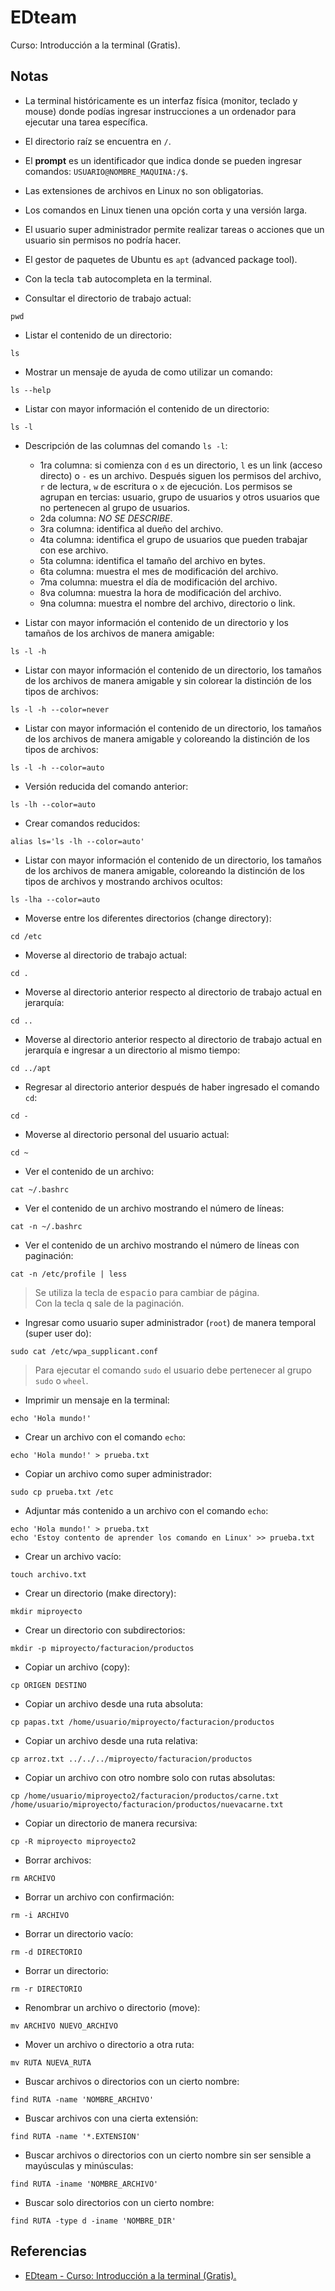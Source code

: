 # EDteam

Curso: Introducción a la terminal (Gratis).

## Notas

* La terminal históricamente es un interfaz física (monitor, teclado y mouse) donde podías ingresar instrucciones a un ordenador para ejecutar una tarea específica.
* El directorio raíz se encuentra en `/`.
* El **prompt** es un identificador que indica donde se pueden ingresar comandos: `USUARIO@NOMBRE_MAQUINA:/$`.
* Las extensiones de archivos en Linux no son obligatorias.
* Los comandos en Linux tienen una opción corta y una versión larga.
* El usuario super administrador permite realizar tareas o acciones que un usuario sin permisos no podría hacer.
* El gestor de paquetes de Ubuntu es `apt` (advanced package tool).
* Con la tecla <kbd>tab</kbd> autocompleta en la terminal.

* Consultar el directorio de trabajo actual:

```
pwd
```

* Listar el contenido de un directorio:

```
ls
```

* Mostrar un mensaje de ayuda de como utilizar un comando:

```
ls --help
```

* Listar con mayor información el contenido de un directorio:

```
ls -l
```

* Descripción de las columnas del comando `ls -l`:
  * 1ra columna: si comienza con `d` es un directorio, `l` es un link (acceso directo) o `-` es un archivo. Después siguen los permisos del archivo, `r` de lectura, `w` de escritura o `x` de ejecución. Los permisos se agrupan en tercias: usuario, grupo de usuarios y otros usuarios que no pertenecen al grupo de usuarios.
  * 2da columna: *NO SE DESCRIBE*.
  * 3ra columna: identifica al dueño del archivo.
  * 4ta columna: identifica el grupo de usuarios que pueden trabajar con ese archivo.
  * 5ta columna: identifica el tamaño del archivo en bytes.
  * 6ta columna: muestra el mes de modificación del archivo.
  * 7ma columna: muestra el día de modificación del archivo.
  * 8va columna: muestra la hora de modificación del archivo.
  * 9na columna: muestra el nombre del archivo, directorio o link.

* Listar con mayor información el contenido de un directorio y los tamaños de los archivos de manera amigable:

```
ls -l -h
```

* Listar con mayor información el contenido de un directorio, los tamaños de los archivos de manera amigable y sin colorear la distinción de los tipos de archivos:

```
ls -l -h --color=never
```

* Listar con mayor información el contenido de un directorio, los tamaños de los archivos de manera amigable y coloreando la distinción de los tipos de archivos:

```
ls -l -h --color=auto
```

* Versión reducida del comando anterior:

```
ls -lh --color=auto
```

* Crear comandos reducidos:

```
alias ls='ls -lh --color=auto'
```

* Listar con mayor información el contenido de un directorio, los tamaños de los archivos de manera amigable, coloreando la distinción de los tipos de archivos y mostrando archivos ocultos:

```
ls -lha --color=auto
```

* Moverse entre los diferentes directorios (change directory):

```
cd /etc
```

* Moverse al directorio de trabajo actual:

```
cd .
```

* Moverse al directorio anterior respecto al directorio de trabajo actual en jerarquía:

```
cd ..
```

* Moverse al directorio anterior respecto al directorio de trabajo actual en jerarquía e ingresar a un directorio al mismo tiempo:

```
cd ../apt
```

* Regresar al directorio anterior después de haber ingresado el comando `cd`:

```
cd -
```

* Moverse al directorio personal del usuario actual:

```
cd ~
```

* Ver el contenido de un archivo:

```
cat ~/.bashrc
```

* Ver el contenido de un archivo mostrando el número de líneas:

```
cat -n ~/.bashrc
```

* Ver el contenido de un archivo mostrando el número de líneas con paginación:

```
cat -n /etc/profile | less
```

> Se utiliza la tecla de <kbd>espacio</kbd> para cambiar de página.  
> Con la tecla <kbd>q</kbd> sale de la paginación.

* Ingresar como usuario super administrador (`root`) de manera temporal (super user do):

```
sudo cat /etc/wpa_supplicant.conf
```

> Para ejecutar el comando `sudo` el usuario debe pertenecer al grupo `sudo` o `wheel`.

* Imprimir un mensaje en la terminal:

```
echo 'Hola mundo!'
```

* Crear un archivo con el comando `echo`:

```
echo 'Hola mundo!' > prueba.txt
```

* Copiar un archivo como super administrador:

```
sudo cp prueba.txt /etc
```

* Adjuntar más contenido a un archivo con el comando `echo`:

```
echo 'Hola mundo!' > prueba.txt
echo 'Estoy contento de aprender los comando en Linux' >> prueba.txt
```

* Crear un archivo vacío:

```
touch archivo.txt
```

* Crear un directorio (make directory):

```
mkdir miproyecto
```

* Crear un directorio con subdirectorios:

```
mkdir -p miproyecto/facturacion/productos
```

* Copiar un archivo (copy):

```
cp ORIGEN DESTINO
```

* Copiar un archivo desde una ruta absoluta:

```
cp papas.txt /home/usuario/miproyecto/facturacion/productos
```

* Copiar un archivo desde una ruta relativa:

```
cp arroz.txt ../../../miproyecto/facturacion/productos
```

* Copiar un archivo con otro nombre solo con rutas absolutas:

```
cp /home/usuario/miproyecto2/facturacion/productos/carne.txt /home/usuario/miproyecto/facturacion/productos/nuevacarne.txt
```

* Copiar un directorio de manera recursiva:

```
cp -R miproyecto miproyecto2
```

* Borrar archivos:

```
rm ARCHIVO
```

* Borrar un archivo con confirmación:

```
rm -i ARCHIVO
```

* Borrar un directorio vacío:

```
rm -d DIRECTORIO
```

* Borrar un directorio:

```
rm -r DIRECTORIO
```

* Renombrar un archivo o directorio (move):

```
mv ARCHIVO NUEVO_ARCHIVO
```

* Mover un archivo o directorio a otra ruta:

```
mv RUTA NUEVA_RUTA
```

* Buscar archivos o directorios con un cierto nombre:

```
find RUTA -name 'NOMBRE_ARCHIVO'
```

* Buscar archivos con una cierta extensión:

```
find RUTA -name '*.EXTENSION'
```

* Buscar archivos o directorios con un cierto nombre sin ser sensible a mayúsculas y minúsculas:

```
find RUTA -iname 'NOMBRE_ARCHIVO'
```

* Buscar solo directorios con un cierto nombre:

```
find RUTA -type d -iname 'NOMBRE_DIR'
```

## Referencias

* [EDteam - Curso: Introducción a la terminal (Gratis).](https://ed.team/cursos/terminal-linux)

